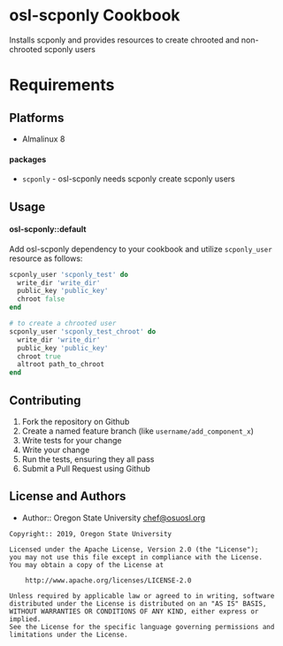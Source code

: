 osl-scponly Cookbook
====================
Installs scponly and provides resources to create chrooted and non-chrooted scponly users

Requirements
============

Platforms
--------
* Almalinux 8


#### packages
- `scponly` - osl-scponly needs scponly create scponly users

Usage
-----
#### osl-scponly::default

Add osl-scponly dependency to your cookbook and utilize `scponly_user` resource as follows:

```ruby
scponly_user 'scponly_test' do
  write_dir 'write_dir'
  public_key 'public_key'
  chroot false
end

# to create a chrooted user
scponly_user 'scponly_test_chroot' do
  write_dir 'write_dir'
  public_key 'public_key'
  chroot true
  altroot path_to_chroot
end
```

Contributing
------------

1. Fork the repository on Github
2. Create a named feature branch (like `username/add_component_x`)
3. Write tests for your change
4. Write your change
5. Run the tests, ensuring they all pass
6. Submit a Pull Request using Github

License and Authors
-------------------
- Author:: Oregon State University <chef@osuosl.org>

```text
Copyright:: 2019, Oregon State University

Licensed under the Apache License, Version 2.0 (the "License");
you may not use this file except in compliance with the License.
You may obtain a copy of the License at

    http://www.apache.org/licenses/LICENSE-2.0

Unless required by applicable law or agreed to in writing, software
distributed under the License is distributed on an "AS IS" BASIS,
WITHOUT WARRANTIES OR CONDITIONS OF ANY KIND, either express or implied.
See the License for the specific language governing permissions and
limitations under the License.
```
